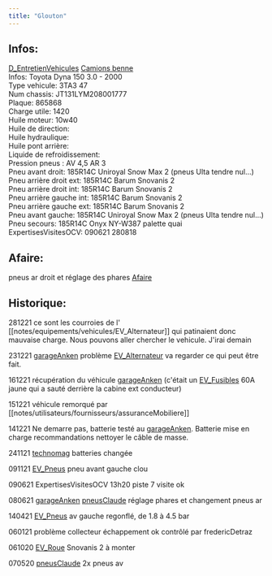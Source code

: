 ```yaml
---
title: "Glouton"
---
```


## Infos:
[D_EntretienVehicules](notes/departements/D_EntretienVehicules.md) [Camions benne](notes/equipements/vehicules/C_CamionsBenne.md)\
Infos: Toyota Dyna 150 3.0 - 2000\
Type vehicule: 3TA3 47\
Num chassis: JT131LYM208001777\
Plaque: 865868\
Charge utile: 1420\
Huile moteur: 10w40\
Huile de direction:\
Huile hydraulique:\
Huile pont arrière:\
Liquide de refroidissement:\
Pression pneus : AV 4,5 AR 3\
Pneu avant droit: 185R14C Uniroyal Snow Max 2 (pneus Ulta tendre nul...)\
Pneu arrière droit ext: 185R14C Barum Snovanis 2\
Pneu arrière droit int: 185R14C Barum Snovanis 2\
Pneu arrière gauche int: 185R14C Barum Snovanis 2\
Pneu arrière gauche ext: 185R14C Barum Snovanis 2\
Pneu avant gauche: 185R14C Uniroyal Snow Max 2 (pneus Ulta tendre nul...)\
Pneu secours: 185R14C Onyx NY-W387 palette quai\
ExpertisesVisitesOCV: 090621 280818

## Afaire: 
pneus ar droit et réglage des phares [Afaire](notes/statut/Afaire.md)

## Historique:
281221 ce sont les courroies de l' [[notes/equipements/vehicules/EV_Alternateur]] qui patinaient donc mauvaise charge. Nous pouvons aller chercher le vehicule. J'irai demain

231221 [garageAnken](notes/equipements/vehicules/garageAnken.md) problème [EV_Alternateur](notes/equipements/vehicules/EV_Alternateur.md) va regarder ce qui peut être fait. 

161221 récupération du véhicule [garageAnken](notes/equipements/vehicules/garageAnken.md) (c'était un [EV_Fusibles](notes/equipements/vehicules/EV_Fusibles.md) 60A jaune qui a sauté derrière la cabine ext conducteur)

151221 véhicule remorqué par [[notes/utilisateurs/fournisseurs/assuranceMobiliere]]

141221 Ne demarre pas, batterie testé au [garageAnken](notes/equipements/vehicules/garageAnken.md). Batterie mise en charge recommandations nettoyer le câble de masse.

241121 [technomag](notes/equipements/vehicules/technomag.md) batteries changée

091121 [EV_Pneus](notes/equipements/vehicules/EV_Pneus.md) pneu avant gauche clou

090621 ExpertisesVisitesOCV 13h20 piste 7 visite ok

080621 [garageAnken](notes/equipements/vehicules/garageAnken.md)  [pneusClaude](notes/equipements/vehicules/pneusClaude.md) réglage phares et changement pneus ar 

140421 [EV_Pneus](notes/equipements/vehicules/EV_Pneus.md) av gauche regonflé, de 1.8 à 4.5 bar

060121 problème collecteur échappement ok contrôlé par fredericDetraz

061020 [EV_Roue](notes/equipements/vehicules/EV_Roue.md) Snovanis 2 à monter

070520  [pneusClaude](notes/equipements/vehicules/pneusClaude.md) 2x pneus av 
